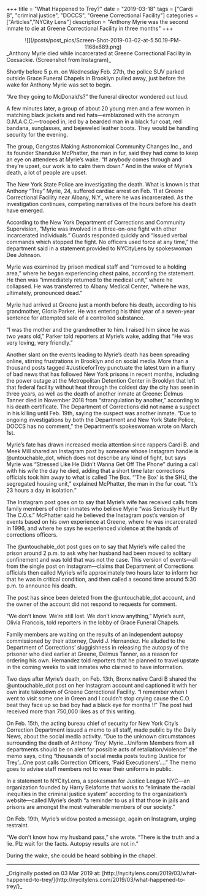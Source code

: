 +++
title = "What Happened to Trey?"
date = "2019-03-18"
tags = ["Cardi B", "criminal justice", "DOCCS", "Greene Correctional Facility"]
categories = ["Articles","NYCity Lens"]
description = "Anthony Myrie was the second inmate to die at Greene Correctional Facility in three months"
+++
<center>
![](/posts/post_pics/Screen-Shot-2019-03-02-at-5.50.19-PM-1168x889.png)
</center>
_Anthony Myrie died while incarcerated at Greene Correctional Facility in Coxsackie.  (Screenshot from Instagram)_

Shortly before 5 p.m. on Wednesday Feb. 27th, the police SUV parked outside Grace Funeral Chapels in Brooklyn pulled away, just before the wake for Anthony Myrie was set to begin.

“Are they going to McDonald’s?” the funeral director wondered out loud.

A few minutes later, a group of about 20 young men and a few women in matching black jackets and red hats—emblazoned with the acronym G.M.A.C.C.—trooped in, led by a bearded man in a black fur coat, red bandana, sunglasses, and bejeweled leather boots. They would be handling security for the evening.

The group, Gangstas Making Astronomical Community Changes Inc., and  its founder Shanduke McPhatter, the man in fur, said they had come to keep an eye on attendees at Myrie’s wake. “If anybody comes through and they’re upset, our work is to calm them down.” And in the wake of Myrie’s death, a lot of people are upset.

The New York State Police are investigating the death. What is known is that Anthony “Trey” Myrie, 24, suffered cardiac arrest on Feb. 11 at Greene Correctional Facility near Albany, N.Y., where he was incarcerated. As the investigation continues, competing narratives of the hours before his death have emerged.

According to the New York Department of Corrections and Community Supervision, “Myrie was involved in a three-on-one fight with other incarcerated individuals.” Guards responded quickly and “issued verbal commands which stopped the fight. No officers used force at any time,” the department said in a statement provided to NYCityLens by spokeswoman Dee Johnson.

Myrie was examined by prison medical staff and “removed to a holding area,” where he began experiencing chest pains, according the statement. He then was “immediately returned to the medical unit,” where he collapsed. He was transferred to Albany Medical Center, “where he was, ultimately, pronounced dead.”

Myrie had arrived at Greene just a month before his death, according to his grandmother, Gloria Parker. He was entering his third year of a seven-year sentence for attempted sale of a controlled substance.

“I was the mother and the grandmother to him. I raised him since he was two years old,” Parker told reporters at Myrie’s wake, adding that “He was very loving, very friendly.”

Another slant on the events leading to Myrie’s death has been spreading online, stirring frustrations in Brooklyn and on social media. More than a thousand posts tagged #JusticeforTrey punctuate the latest turn in a flurry of bad news that has followed New York prisons in recent months, including the power outage at the Metropolitan Detention Center in Brooklyn that left that federal facility without heat through the coldest day the city has seen in three years, as well as the death of another inmate at Greene: Delmus Tanner died in November 2018 from “strangulation by another,” according to his death certificate. The Department of Corrections did not name a suspect in his killing until Feb. 19th, saying the suspect was another inmate. “Due to ongoing investigations by both the Department and New York State Police, DOCCS has no comment,” the Department’s spokeswoman wrote on March 1st.

Myrie’s fate has drawn increased media attention since rappers Cardi B. and Meek Mill shared an Instagram post by someone whose Instagram handle is @untouchable_dot, which does not describe any kind of fight, but says Myrie was “Stressed Like He Didn’t Wanna Get Off The Phone” during a call with his wife the day he died, adding that a short time later corrections officials took him away to what is called The Box. “’The Box’ is the SHU, the segregated housing unit,” explained McPhatter, the man in the fur coat. “It’s 23 hours a day in isolation.”

The Instagram post goes on to say that Myrie’s wife has received calls from family members of other inmates who believe Myrie “was Seriously Hurt By The C.O.s.” McPhatter said he believed the Instagram post’s version of events based on his own experience at Greene, where he was incarcerated in 1996, and where he says he experienced violence at the hands of corrections officers.

The @untouchable_dot post goes on to say that Myrie’s wife called the prison around 2 p.m. to ask why her husband had been moved to solitary confinement and was told that was not the case. This version of events—all from the single post on Instagram—claims that Department of Corrections officials then called Myrie’s wife approximately two hours later to inform her that he was in critical condition, and then called a second time around 5:30 p.m. to announce his death.

The post has since been deleted from the @untouchable_dot account, and the owner of the account did not respond to requests for comment.

“We don’t know. We’re still lost. We don’t know anything,” Myrie’s aunt, Olivia Francois, told reporters in the lobby of Grace Funeral Chapels.

Family members are waiting on the results of an independent autopsy commissioned by their attorney, David J. Hernandez. He alluded to the Department of Corrections’ sluggishness in releasing the autopsy of the prisoner who died earlier at Greene, Delmus Tanner, as a reason for ordering his own. Hernandez told reporters that he planned to travel upstate in the coming weeks to visit inmates who claimed to have information.

Two days after Myrie’s death, on Feb. 13th, Bronx native Cardi B shared the @untouchable_dot post on her Instagram account and captioned it with her own irate takedown of Greene Correctional Facility. “I remember when I went to visit some one in Green and I couldn’t stop crying cause the C.O. beat they face up so bad boy had a black eye for months !!” The post had received more than 750,000 likes as of this writing.

On Feb. 15th, the acting bureau chief of security for New York City’s Correction Department issued a memo to all staff, made public by the Daily News, about the social media activity. “Due to the unknown circumstances surrounding the death of Anthony ‘Trey’ Myrie…Uniform Members from all departments should be on alert for possible acts of retaliation/violence” the memo says, citing “thousands of social media posts touting ‘Justice for Trey’…One post calls Correction Officers, ‘Paid Executioners’….” The memo goes to advise staff members not to wear their uniforms in public.

In a statement to NYCityLens, a spokesman for Justice League NYC—an organization founded by Harry Belafonte that works to “eliminate the racial inequities in the criminal justice system” according to the organization’s website—called Myrie’s death “a reminder to us all that those in jails and prisons are amongst the most vulnerable members of our society.” 

On Feb. 19th, Myrie’s widow posted a message, again on Instagram, urging restraint.

“We don’t know how my husband pass,” she wrote. “There is the truth and a lie. Plz wait for the facts. Autopsy results are not in.”

During the wake, she could be heard sobbing in the chapel.

<hr>
_Originally posted on 03 Mar 2019 at: [http://nycitylens.com/2019/03/what-happened-to-trey/](http://nycitylens.com/2019/03/what-happened-to-trey/)_